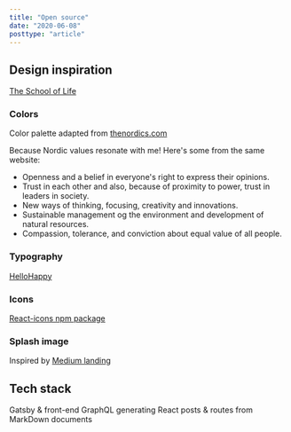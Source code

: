 ```yaml
---
title: "Open source"
date: "2020-06-08"
posttype: "article"
---
```


## Design inspiration

[The School of Life](www.theschooloflife.com)

### Colors

Color palette adapted from [thenordics.com](https://www.thenordics.com/tool/color-nordic-yellow)

Because Nordic values resonate with me! Here's some from the same website:

- Openness and a belief in everyone's right to express their opinions.
- Trust in each other and also, because of proximity to power, trust in leaders in society.
- New ways of thinking, focusing, creativity and innovations.
- Sustainable management og the environment and development of natural resources.
- Compassion, tolerance, and conviction about equal value of all people.

### Typography

[HelloHappy](http://hellohappy.org/beautiful-web-type/)

### Icons

[React-icons npm package](https://github.com/react-icons/react-icons)

### Splash image

Inspired by [Medium landing](https://medium.com/about)

## Tech stack

Gatsby & front-end GraphQL generating React posts & routes from MarkDown documents
